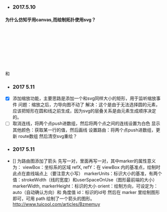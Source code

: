 - ### 2017.5.10
#### 为什么仿知乎用canvas,而绘制拓扑使用svg？
<canvas>和<svg>都是HTML5推荐使用的图形技术，Canvas基于像素，提供2D绘制函数，是一种HTML元素类型，依赖于HTML，只能通过脚本绘制图形；SVG为矢量，提供一系列图形元素（Rect, Path, Circle, Line…），还有完整的动画，事件机制，本身就能独立使用，也可以嵌入到HTML中
Canvas提供的功能更原始，适合像素处理，动态渲染和大数据量绘制，SVG更适合用来做动态交互，而且SVG绘图很容易编辑，只需要增加或移除相应的元素就可以了。
由于后续需要添加设置路由等功能，所以采用了基于svg的数据可视化库，d3.js

- ### 2017 5.11
- [x] 添加缩放功能，主要思路是添加一个和svg同样大小的矩形，用于监听缩放事件
问题：缩放之后，力导向图不动了
解决：这个是由于无法选择圆的元素，应该把矩形在圆和线之前生成，因为svg的层叠关系是由元素生成顺序决定的。
- [ ] 取消连线，将两个点push进数组，然后将两个点之间的连线设置为白色
显示其他颜色：获取某一行的值，然后画线
设置路由：将两个点push进数组，更新 route数组
然后清空svg重绘？

- ### 2017 5.11
- [] 为路由图添加了箭头
先写一对<defs>，里面再写一对<marker>，其中marker的属性意义为：
viewBox：坐标系的区域
refX, refY：在 viewBox 内的基准点，绘制时此点在直线端点上（要注意大小写）
markerUnits：标识大小的基准，有两个值：strokeWidth（线的宽度）和userSpaceOnUse（图形最前端的大小）
markerWidth, markerHeight：标识的大小
orient：绘制方向，可设定为：auto（自动确认方向）和 角度值
id：标识的id号
然后在 marker 里绘制图形即可，可用 path 绘制了一个箭头的图形。
http://www.tuicool.com/articles/Bzmemuy
